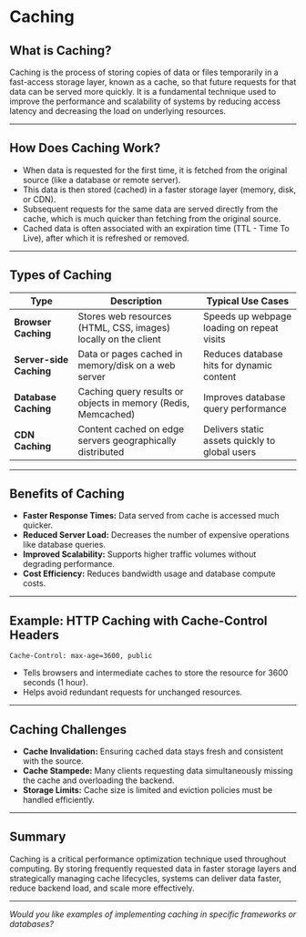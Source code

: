 
# Caching

## What is Caching?

Caching is the process of storing copies of data or files temporarily in a fast-access storage layer, known as a cache, so that future requests for that data can be served more quickly. It is a fundamental technique used to improve the performance and scalability of systems by reducing access latency and decreasing the load on underlying resources.

---

## How Does Caching Work?

- When data is requested for the first time, it is fetched from the original source (like a database or remote server).
- This data is then stored (cached) in a faster storage layer (memory, disk, or CDN).
- Subsequent requests for the same data are served directly from the cache, which is much quicker than fetching from the original source.
- Cached data is often associated with an expiration time (TTL - Time To Live), after which it is refreshed or removed.

---

## Types of Caching

| Type                 | Description                                                  | Typical Use Cases                              |
|----------------------|--------------------------------------------------------------|-----------------------------------------------|
| **Browser Caching**  | Stores web resources (HTML, CSS, images) locally on the client | Speeds up webpage loading on repeat visits    |
| **Server-side Caching** | Data or pages cached in memory/disk on a web server             | Reduces database hits for dynamic content     |
| **Database Caching** | Caching query results or objects in memory (Redis, Memcached) | Improves database query performance            |
| **CDN Caching**      | Content cached on edge servers geographically distributed      | Delivers static assets quickly to global users|

---

## Benefits of Caching

- **Faster Response Times:** Data served from cache is accessed much quicker.
- **Reduced Server Load:** Decreases the number of expensive operations like database queries.
- **Improved Scalability:** Supports higher traffic volumes without degrading performance.
- **Cost Efficiency:** Reduces bandwidth usage and database compute costs.

---

## Example: HTTP Caching with Cache-Control Headers

```http
Cache-Control: max-age=3600, public
```

- Tells browsers and intermediate caches to store the resource for 3600 seconds (1 hour).
- Helps avoid redundant requests for unchanged resources.

---

## Caching Challenges

- **Cache Invalidation:** Ensuring cached data stays fresh and consistent with the source.
- **Cache Stampede:** Many clients requesting data simultaneously missing the cache and overloading the backend.
- **Storage Limits:** Cache size is limited and eviction policies must be handled efficiently.

---

## Summary

Caching is a critical performance optimization technique used throughout computing. By storing frequently requested data in faster storage layers and strategically managing cache lifecycles, systems can deliver data faster, reduce backend load, and scale more effectively.

---

*Would you like examples of implementing caching in specific frameworks or databases?*

